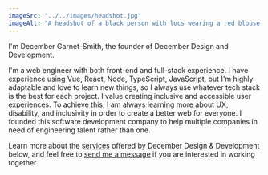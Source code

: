 ```yaml
---
imageSrc: "../../images/headshot.jpg"
imageAlt: "A headshot of a black person with locs wearing a red blouse and smiling."
---
```


I'm December Garnet-Smith, the founder of December Design and Development.

I'm a web engineer with both front-end and full-stack experience. I have experience using Vue, React, Node, TypeScript, JavaScript, but I'm highly adaptable and love to learn new things, so I always use whatever tech stack is the best for each project. I value creating inclusive and accessible user experiences. To achieve this, I am always learning more about UX, disability, and inclusivity in order to create a better web for everyone. I founded this software development company to help multiple companies in need of engineering talent rather than one.

Learn more about the [services](/#services) offered by December Design & Development below, and feel free to [send me a message](/#contact) if you are interested in working together.